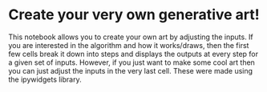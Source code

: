 # Create your very own generative art!
This notebook allows you to create your own art by adjusting the inputs. If you are interested in the algorithm and how it works/draws, then the first few cells break it down into steps and displays the outputs at every step for a given set of inputs. However, if you just want to make some cool art then you can just adjust the inputs in the very last cell. These were made using the ipywidgets library. 

